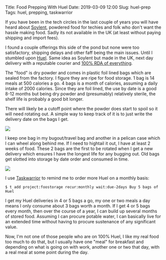 Title: Food Prepping With Huel
Date: 2019-03-09 12:00
Slug: huel-prep
Tags: huel, prepping, taskwarrior

If you have been in the tech circles in the last couple of years you will have heard about [Soylent](https://www.soylent.com/), powdered food for techies and folk who don't want the hassle making food. Sadly its not available in the UK (at least without paying shipping and import fees).

I found a couple offerings this side of the pond but none were too satisfactory, shipping delays and other faff being the main issues. Until I stumbled upon [Huel](https://uk.huel.com). Same idea as Soylent but made in the UK, next day delivery with a reputable courier and [100% RDA of everything](https://huel.com/pages/nutritional-information-and-ingredients).

The "food" is dry powder and comes in plastic foil lined bags which are sealed from the factory. I figure they are ripe for food storage. 1 bag is 14 meals at 500 calories a go. 4 bags is a month of calories, assuming a daily intake of 2000 calories. Since they are foil lined, the use by date is a good 8-12 months but being dry powder and (presumably) relatively sterile, the shelf life is probably a good bit longer.

There will likely be a cutoff point where the powder does start to spoil so it will need rotating out. A simple way to keep track of it is to just write the delivery date on the bags I get.

<img src="/media/images/2019-03-09 huel-date.jpg" class="align-center" />

I keep one bag in my bugout/travel bag and another in a pelican case which I can wheel along behind me. If I need to hightail it out, I have at least 2 weeks of food. These 2 bags are the first to be rotated when I get a new delivery which ensures I have the longest life for any bugging out. Old bags get slotted into storage by date order and consumed in time.

<img src="/media/images/2019-03-09 huel-stored.jpg" class="align-center" />

I use [Taskwarrior](https://taskwarrior.org/) to remind me to order more Huel on a monthly basis:

    $ t add project:foostorage recur:monthly wait:due-2days Buy 5 bags of Huel

I get my Huel deliveries in 4 or 5 bags a go, my one or two meals a day means I only consume about 3 bags worth a month. If I get 4 or 5 bags every month, then over the course of a year, I can build up several months of stored food. Assuming I can procure potable water, I can basically live for an extended time without having to procure sustenance of any significant value.

Now, I'm not one of those people who are on 100% Huel, I like my real food too much to do that, but I usually have one "meal" for breakfast and depending on what is going on with work, another one or two that day, with a real meal at some point during the day.
